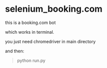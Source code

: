 # selenium_booking.com

this is a booking.com bot

which works in terminal.

you just need chromedriver in main directory

and then:
> python run.py
